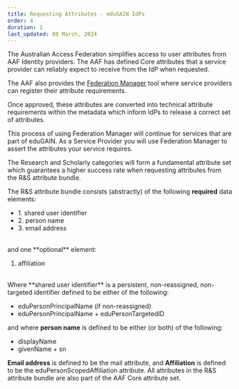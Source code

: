 ```yaml
---
title: Requesting Attributes - eduGAIN IdPs
order: 4
duration: 1
last_updated: 08 March, 2024
---
```


The Australian Access Federation simplifies access to user attributes from AAF Identity providers. The AAF has defined Core attributes that a service provider can reliably expect to receive from the IdP when requested.

The AAF also provides the <a href="https://manager.aaf.edu.au/welcome">Federation Manager</a> tool where service providers can register their attribute requirements.

Once approved, these attributes are converted into technical attribute requirements within the metadata which inform IdPs to release a correct set of attributes.

This process of using Federation Manager will continue for services that are part of eduGAIN. As a Service Provider you will use Federation Manager to assert the attributes your service requires.

The Research and Scholarly categories will form a fundamental attribute set which guarantees a higher success rate when requesting attributes from the R&S attribute bundle. 
<br>

The R&S attribute bundle consists (abstractly) of the following **required** data elements:

<ul class="list-group list-group">
  <li class="list-group-item">1. shared user identifier</li>
  <li class="list-group-item">2. person name</li>
  <li class="list-group-item">3. email address</li>
</ul>
<br>
and one **optional** element:


1. affiliation

<br>
Where **shared user identifier** is a persistent, non-reassigned, non-targeted identifier defined to be either of the following:

- eduPersonPrincipalName (if non-reassigned)
- eduPersonPrincipalName + eduPersonTargetedID

and where **person name** is defined to be either (or both) of the following:

- displayName
- givenName + sn

**Email address** is defined to be the mail attribute, and **Affiliation** is defined to be the eduPersonScopedAffiliation attribute. All attributes in the R&S attribute bundle are also part of the AAF Core attribute set.


